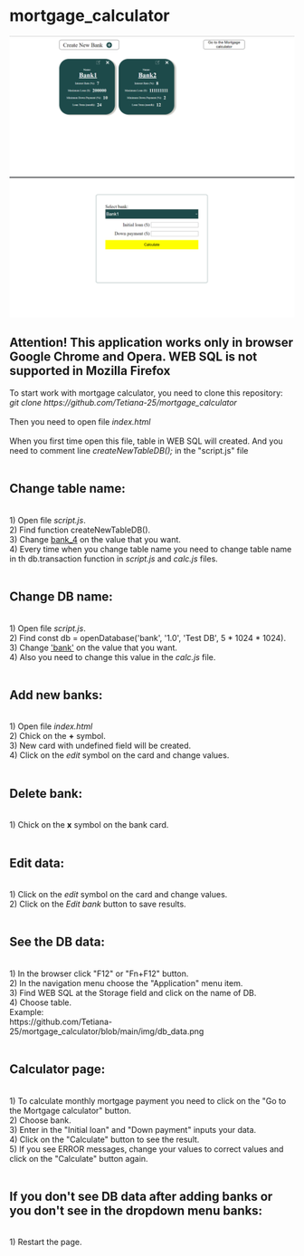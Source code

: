 # mortgage_calculator
![alt text](https://github.com/Tetiana-25/mortgage_calculator/blob/main/img/banks_page.png)
![alt text](https://github.com/Tetiana-25/mortgage_calculator/blob/main/img/calculator_page.png)

<h2>Attention! This application works only in browser Google Chrome and Opera. WEB SQL is not supported in Mozilla Firefox</h2>
To start work with mortgage calculator, you need to clone this repository: <br>
<i>git clone https://github.com/Tetiana-25/mortgage_calculator</i> <br>
<br>
Then you need to open file <i>index.html</i> <br><br>
When you first time open this file, table in WEB SQL will created. And you need to comment line <i>createNewTableDB();</i> in the "script.js" file <br><br>

<h2>Change table name: </h2><br>
1) Open file <i>script.js</i>. <br>
2) Find function createNewTableDB(). <br>
3) Change <u>bank_4</u> on the value that you want. <br>
4) Every time when you change table name you need to change table name in th db.transaction function in <i>script.js</i> and <i> calc.js</i> files. <br><br>

<h2>Change DB name:</h2><br>
1) Open file <i>script.js</i>. <br>
2) Find const db = openDatabase('bank', '1.0', 'Test DB', 5 * 1024 * 1024). <br>
3) Change <u>'bank'</u> on the value that you want. <br>
4) Also you need to change this value in the <i>calc.js</i> file. <br><br>

<h2>Add new banks:</h2><br>
1) Open file <i>index.html</i><br>
2) Chick on the <b>+</b> symbol. <br>
3) New card with undefined field will be created. <br>
4) Click on the <i>edit</i> symbol on the card and change values.<br><br>

<h2>Delete bank:</h2><br>
1) Chick on the <b>x</b> symbol on the bank card. <br><br>

<h2>Edit data:</h2><br>
1) Click on the <i>edit</i> symbol on the card and change values.<br>
2) Click on the <i>Edit bank</i> button to save results.<br><br>

<h2>See the DB data:</h2><br>
1) In the browser click "F12" or "Fn+F12" button. <br>
2) In the navigation menu choose the "Application" menu item.<br>
3) Find WEB SQL at the Storage field and click on the name of DB. <br>
4) Choose table. <br>
Example:<br>
https://github.com/Tetiana-25/mortgage_calculator/blob/main/img/db_data.png <br><br>

<h2>Calculator page:</h2><br>
1) To calculate monthly mortgage payment you need to click on the "Go to the Mortgage calculator" button. <br>
2) Choose bank. <br>
3) Enter in the "Initial loan" and "Down payment" inputs your data. <br>
4) Click on the "Calculate" button to see the result. <br>
5) If you see ERROR messages, change your values to correct values and click on the "Calculate" button again. <br><br>
  
<h2>If you don't see DB data after adding banks or you don't see in the dropdown menu banks:</h2><br>
1) Restart the page. <br><br>



